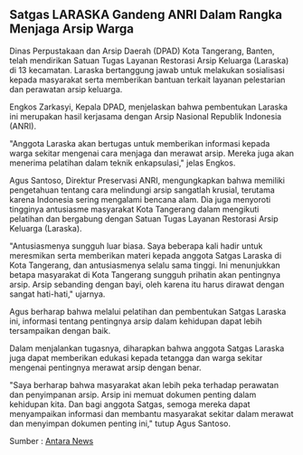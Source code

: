 ## Satgas LARASKA Gandeng ANRI Dalam Rangka Menjaga Arsip Warga

Dinas Perpustakaan dan Arsip Daerah (DPAD) Kota Tangerang, Banten, telah mendirikan Satuan Tugas Layanan Restorasi Arsip Keluarga (Laraska) di 13 kecamatan. Laraska bertanggung jawab untuk melakukan sosialisasi kepada masyarakat serta memberikan bantuan terkait layanan pelestarian dan perawatan arsip keluarga.

Engkos Zarkasyi, Kepala DPAD, menjelaskan bahwa pembentukan Laraska ini merupakan hasil kerjasama dengan Arsip Nasional Republik Indonesia (ANRI).

"Anggota Laraska akan bertugas untuk memberikan informasi kepada warga sekitar mengenai cara menjaga dan merawat arsip. Mereka juga akan menerima pelatihan dalam teknik enkapsulasi," jelas Engkos.

Agus Santoso, Direktur Preservasi ANRI, mengungkapkan bahwa memiliki pengetahuan tentang cara melindungi arsip sangatlah krusial, terutama karena Indonesia sering mengalami bencana alam. Dia juga menyoroti tingginya antusiasme masyarakat Kota Tangerang dalam mengikuti pelatihan dan bergabung dengan Satuan Tugas Layanan Restorasi Arsip Keluarga (Laraska).

"Antusiasmenya sungguh luar biasa. Saya beberapa kali hadir untuk meresmikan serta memberikan materi kepada anggota Satgas Laraska di Kota Tangerang, dan antusiasmenya selalu sama tinggi. Ini menunjukkan betapa masyarakat di Kota Tangerang sungguh prihatin akan pentingnya arsip. Arsip sebanding dengan bayi, oleh karena itu harus dirawat dengan sangat hati-hati," ujarnya.

Agus berharap bahwa melalui pelatihan dan pembentukan Satgas Laraska ini, informasi tentang pentingnya arsip dalam kehidupan dapat lebih tersampaikan dengan baik.

Dalam menjalankan tugasnya, diharapkan bahwa anggota Satgas Laraska juga dapat memberikan edukasi kepada tetangga dan warga sekitar mengenai pentingnya merawat arsip dengan benar.

"Saya berharap bahwa masyarakat akan lebih peka terhadap perawatan dan penyimpanan arsip. Arsip ini memuat dokumen penting dalam kehidupan kita. Dan bagi anggota Satgas, semoga mereka dapat menyampaikan informasi dan membantu masyarakat sekitar dalam merawat dan menyimpan dokumen penting ini," tutup Agus Santoso.


Sumber : [Antara News](https://banten.antaranews.com/berita/250452/gandeng-anri-laraska-siap-bantu-warga-menjaga-arsip)
